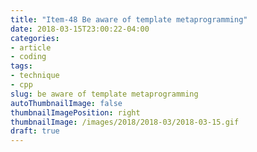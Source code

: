```yaml
---
title: "Item-48 Be aware of template metaprogramming"
date: 2018-03-15T23:00:22-04:00
categories:
- article
- coding
tags:
- technique
- cpp
slug: be aware of template metaprogramming
autoThumbnailImage: false
thumbnailImagePosition: right
thumbnailImage: /images/2018/2018-03/2018-03-15.gif
draft: true
---
```


<!--more-->